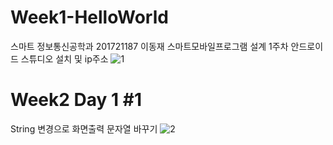 # Week1-HelloWorld
스마트 정보통신공학과 201721187 이동재 스마트모바일프로그램 설계 1주차 안드로이드 스튜디오 설치 및 ip주소
![1](https://user-images.githubusercontent.com/68364199/110235817-1b3bd180-7f6d-11eb-8ffa-688fc3d0d018.PNG)


# Week2 Day 1 #1 
String 변경으로 화면출력 문자열 바꾸기
![2](https://user-images.githubusercontent.com/68364199/110406704-fe66e180-80c5-11eb-9391-cd977c9713a5.PNG)

